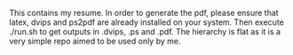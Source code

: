 This contains my resume. In order to generate the pdf, please ensure that latex, dvips and ps2pdf are already installed on your system. Then execute ./run.sh to get outputs in .dvips, .ps and .pdf. The hierarchy is flat as it is a very simple repo aimed to be used only by me.

